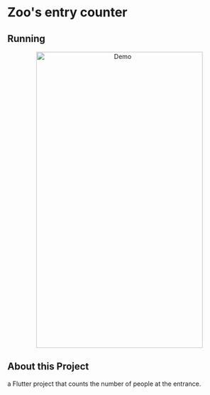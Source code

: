# Zoo's entry counter   
## Running
<p align="center">
  <img alt="Demo" src="https://github.com/devWeslei/zoo-s-entry-counter/blob/main/assets/demo.gif" width=375 height=667>
</p>


## About this Project
a Flutter project that counts the number of people at the entrance.


